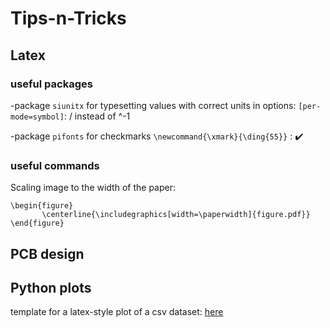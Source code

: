 # Tips-n-Tricks
## Latex 
### useful packages
-package `siunitx` for typesetting values with correct units
in options: `[per-mode=symbol]`: / instead of ^-1

-package `pifonts` for checkmarks 
`\newcommand{\xmark}{\ding{55}}` : :heavy_check_mark:
### useful commands
Scaling image to the width of the paper: 
 ```
 \begin{figure}
        \centerline{\includegraphics[width=\paperwidth]{figure.pdf}}
 \end{figure}
 ```

## PCB design

## Python plots
template for a latex-style plot of a csv dataset:
[here](plot-latex-style.py)


 
